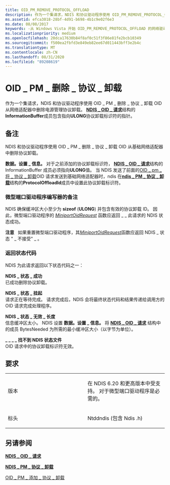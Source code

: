 ```yaml
---
title: OID_PM_REMOVE_PROTOCOL_OFFLOAD
description: 作为一个集请求，NDIS 和协议驱动程序使用 OID_PM_REMOVE_PROTOCOL_OFFLOAD OID 从网络适配器中删除电源管理协议卸载。
ms.assetid: efca3018-28bf-4d91-b698-4b1c9e02f6e3
ms.date: 08/08/2017
keywords: -从 Windows Vista 开始 OID_PM_REMOVE_PROTOCOL_OFFLOAD 的网络驱动程序
ms.localizationpriority: medium
ms.openlocfilehash: 20dca17630b84f8af0c51f3f86e81fe2bcb10349
ms.sourcegitcommit: f500ea2fbfd3e849eb82ee67d011443bff3e2b4c
ms.translationtype: MT
ms.contentlocale: zh-CN
ms.lasthandoff: 08/31/2020
ms.locfileid: "89208619"
---
```

# <a name="oid_pm_remove_protocol_offload"></a>OID \_ PM \_ 删除 \_ 协议 \_ 卸载


作为一个集请求，NDIS 和协议驱动程序使用 OID \_ PM \_ 删除 \_ 协议 \_ 卸载 OID 从网络适配器中删除电源管理协议卸载。 [**NDIS \_ OID \_ 请求**](/windows-hardware/drivers/ddi/ndis/ns-ndis-_ndis_oid_request)结构的**InformationBuffer**成员包含指向**ULONG**协议卸载标识符的指针。

<a name="remarks"></a>备注
-------

NDIS 和协议驱动程序使用 OID \_ PM \_ 删除 \_ 协议 \_ 卸载 OID 从基础网络适配器中删除协议卸载。

**数据。设置 \_ 信息。** 对于之前添加的协议卸载标识符， [**NDIS \_ OID \_ 请求**](/windows-hardware/drivers/ddi/ndis/ns-ndis-_ndis_oid_request)结构的 InformationBuffer 成员必须指向**ULONG**值。 当 NDIS 发送了前面的[OID \_ pm \_ 将 \_ 协议 \_ 卸载](oid-pm-add-protocol-offload.md)OID 请求发送到基础网络适配器时，ndis 在[**ndis \_ PM \_ 协议 \_ 卸载**](/windows-hardware/drivers/ddi/ntddndis/ns-ntddndis-_ndis_pm_protocol_offload)结构的**ProtocolOffloadId**成员中设置此协议卸载标识符。

### <a name="remarks-for-miniport-driver-writers"></a>微型端口驱动程序编写器的备注

NDIS 确保缓冲区大小至少为 **sizeof** (**ULONG**) 并包含有效的协议卸载 ID。 因此，微型端口驱动程序的 [*MiniportOidRequest*](/windows-hardware/drivers/ddi/ndis/nc-ndis-miniport_oid_request) 函数应返回 \_ \_ 此请求的 NDIS 状态成功。

**注意**   如果重置微型端口驱动程序，其[*MiniportOidRequest*](/windows-hardware/drivers/ddi/ndis/nc-ndis-miniport_oid_request)函数应返回 NDIS \_ 状态 " \_ 不接受" \_ 。

 

### <a name="return-status-codes"></a>返回状态代码

NDIS 为此请求返回以下状态代码之一：

<a href="" id="ndis-status-success"></a>**NDIS \_ 状态 \_ 成功**  
已成功删除协议卸载。

<a href="" id="ndis-status-pending"></a>**NDIS \_ 状态 \_ 挂起**  
请求正在等待完成。 请求完成后，NDIS 会将最终状态代码和结果传递给调用方的 OID 请求完成处理程序。

<a href="" id="ndis-status-invalid-length"></a>**NDIS \_ 状态 \_ 无效 \_ 长度**  
信息缓冲区太小。 NDIS 设置 **数据。设置 \_ 信息。** 将 [**NDIS \_ OID \_ 请求**](/windows-hardware/drivers/ddi/ndis/ns-ndis-_ndis_oid_request) 结构中的成员 BytesNeeded 为所需的最小缓冲区大小（以字节为单位）。

<a href="" id="ndis-status-file-not-found"></a>**\_ \_ \_ \_ 找不到 NDIS 状态文件**  
OID 请求中的协议卸载标识符无效。

<a name="requirements"></a>要求
------------

<table>
<colgroup>
<col width="50%" />
<col width="50%" />
</colgroup>
<tbody>
<tr class="odd">
<td><p>版本</p></td>
<td><p>在 NDIS 6.20 和更高版本中受支持。 对于微型端口驱动程序是必需的。</p></td>
</tr>
<tr class="even">
<td><p>标头</p></td>
<td>Ntddndis (包含 Ndis .h) </td>
</tr>
</tbody>
</table>

## <a name="see-also"></a>另请参阅


[**NDIS \_ OID \_ 请求**](/windows-hardware/drivers/ddi/ndis/ns-ndis-_ndis_oid_request)

[**NDIS \_ PM \_ 协议 \_ 卸载**](/windows-hardware/drivers/ddi/ntddndis/ns-ntddndis-_ndis_pm_protocol_offload)

[OID \_ PM \_ 添加 \_ 协议 \_ 卸载](oid-pm-add-protocol-offload.md)

 

